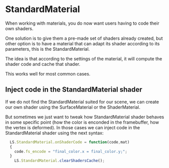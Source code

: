 # StandardMaterial

When working with materials, you do now want users having to code their own shaders.

One solution is to give them a pre-made set of shaders already created, but other option is to have a material
that can adapt its shader according to its parameters, this is the StandardMaterial.

The idea is that according to the settings of the material, it will compute the shader code and cache that shader.

This works well for most common cases.


## Inject code in the StandardMaterial shader

If we do not find the StandardMaterial suited for our scene, we can create our own shader using the SurfaceMaterial or the ShaderMaterial.

But sometimes we just want to tweak how StandardMaterial shader behaves in some specific point (how the color is enconded in the framebuffer,
how the vertex is deformed). In those cases we can inject code in the StandardMaterial shader using the next syntax:

```js
  LS.StandardMaterial.onShaderCode = function(code,mat)
  {
  	code.fs_encode = "final_color.x = final_color.y;";
  }
	LS.StandardMaterial.clearShadersCache();
```


